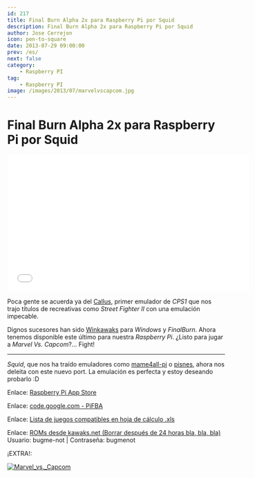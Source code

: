```yaml
---
id: 217
title: Final Burn Alpha 2x para Raspberry Pi por Squid
description: Final Burn Alpha 2x para Raspberry Pi por Squid
author: Jose Cerrejon
icon: pen-to-square
date: 2013-07-29 09:00:00
prev: /es/
next: false
category:
    - Raspberry PI
tag:
    - Raspberry PI
image: /images/2013/07/marvelvscapcom.jpg
---
```


# Final Burn Alpha 2x para Raspberry Pi por Squid

<iframe width="560" height="315" src="//www.youtube.com/embed/BB7RufWCxoY" frameborder="0" allowfullscreen></iframe>

Poca gente se acuerda ya del [Callus](https://www.retrogames.com/callus.html), primer emulador de _CPS1_ que nos trajo títulos de recreativas como _Street Fighter II_ con una emulación impecable.

Dignos sucesores han sido [Winkawaks](https://cps2shock.emu-france.info/) para _Windows_ y _FinalBurn_. Ahora tenemos disponible este último para nuestra _Raspberry Pi_. ¿Listo para jugar a _Marvel Vs. Capcom_?... Fight!

---

_Squid_, que nos ha traído emuladores como [mame4all-pi](https://code.google.com/p/mame4all-pi/) o [pisnes](https://code.google.com/p/pisnes/), ahora nos deleita con este nuevo port. La emulación es perfecta y estoy deseando probarlo :D

Enlace: [Raspberry Pi App Store](https://store.raspberrypi.com/projects/pifba)

Enlace: [code.google.com - PiFBA](https://code.google.com/p/pifba/)

Enlace: [Lista de juegos compatibles en hoja de cálculo .xls](https://www.denki-den.com/tmp/retroarch-wii/fba_compat_list.xls)

Enlace: [ROMs desde kawaks.net (Borrar después de 24 horas bla, bla, bla)](https://www.kawaks.net/index.html) Usuario: bugme-not | Contraseña: bugmenot

¡EXTRA!:

<a href="https://coolrom.com/roms/cps2/352/Marvel_vs._Capcom_-_Clash_of_Super_Heroes.php">![Marvel_vs._Capcom](/images/2013/07/marvelvscapcom.jpg "¡Descarga y juega Marvel vs. Capcom - Clash of Super Heroes!")</a>
